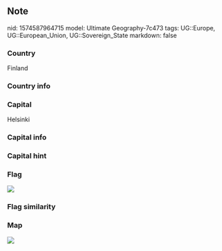 ## Note
nid: 1574587964715
model: Ultimate Geography-7c473
tags: UG::Europe, UG::European_Union, UG::Sovereign_State
markdown: false

### Country
Finland

### Country info


### Capital
Helsinki

### Capital info


### Capital hint


### Flag
<img src="ug-flag-finland.svg">

### Flag similarity


### Map
<img src="ug-map-finland.png">
